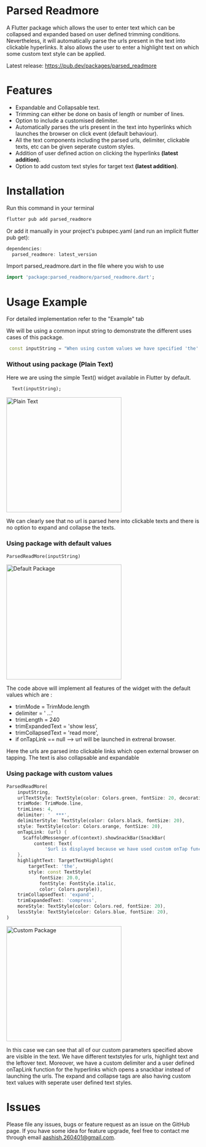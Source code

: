 <!-- 
This README describes the package. If you publish this package to pub.dev,
this README's contents appear on the landing page for your package.

For information about how to write a good package README, see the guide for
[writing package pages](https://dart.dev/guides/libraries/writing-package-pages). 

For general information about developing packages, see the Dart guide for
[creating packages](https://dart.dev/guides/libraries/create-library-packages)
and the Flutter guide for
[developing packages and plugins](https://flutter.dev/developing-packages). 
-->
# **Parsed Readmore**

A Flutter package which allows the user to enter text which can be collapsed and expanded based on user defined trimming conditions. Nevertheless, it will automatically parse the urls present in the text into clickable hyperlinks. It also allows the user to enter a highlight text on which some custom text style can be applied.

Latest release: https://pub.dev/packages/parsed_readmore

# Features

* Expandable and Collapsable text.
* Trimming can either be done on basis of length or number of lines.
* Option to include a customised delimiter.
* Automatically parses the urls present in the text into hyperlinks which launches the browser on click event (default behaviour).
* All the text components including the parsed urls, delimiter, clickable texts, etc can be given seperate custom styles.
* Addition of user defined action on clicking the hyperlinks **(latest addition)**.
* Option to add custom text styles for target text **(latest addition)**.

# Installation

Run this command in your terminal
```dart
flutter pub add parsed_readmore
```
Or add it manually in your project's pubspec.yaml (and run an implicit flutter pub get):
```dart
dependencies:
  parsed_readmore: latest_version
```

Import parsed_readmore.dart in the file where you wish to use
```dart
import 'package:parsed_readmore/parsed_readmore.dart';
```

# Usage Example
 For detailed implementation refer to the "Example" tab

 We will be using a common input string to demonstrate the different uses cases of this package.
 ```dart
  const inputString = "When using custom values we have specified 'the' to be our target text for highlighting  with purple italic font.\n We know that the website https://google.com is a very useful website. (rti..notNow should not be parsed) But Instagram.com is more fun to use. We should not forget the contribution of wikipedia.com played in the growth of web. If you like this package do consider liking it so that it could be useful to more developers like you. Thank you for your time";
 ```


### Without using package (Plain Text)

Here we are using the simple Text() widget available in Flutter by default.
```dart
  Text(inputString);
```
<img src="https://firebasestorage.googleapis.com/v0/b/tictactoe-b60c3.appspot.com/o/without.gif?alt=media&token=fa9831a9-c4e4-4e72-9271-cae4e0c24444&_gl=1*1adugm3*_ga*MTI2ODIxNDA3MS4xNjk2MzU4MDY5*_ga_CW55HF8NVT*MTY5Nzk2Nzg3NS4zNC4xLjE2OTc5Njg2NzUuNjAuMC4w" alt="Plain Text" width="300" height="auto">

We can clearly see that no url is parsed here into clickable texts and there is no option to expand and collapse the texts.


### Using package with default values

```dart
ParsedReadMore(inputString)
```
<img src="https://firebasestorage.googleapis.com/v0/b/tictactoe-b60c3.appspot.com/o/default.gif?alt=media&token=0571009a-b1e0-44ff-b436-8b44c1256eec&_gl=1*pbw5w9*_ga*MTI2ODIxNDA3MS4xNjk2MzU4MDY5*_ga_CW55HF8NVT*MTY5Nzk2Nzg3NS4zNC4xLjE2OTc5Njg2NTIuMjEuMC4w" alt="Default Package" width="300" height="auto">

The code above will implement all features of the widget with the default values which are :
* trimMode = TrimMode.length
* delimiter = ' ...'
* trimLength = 240
* trimExpandedText = 'show less',
* trimCollapsedText = 'read more',
* if onTapLink == null --> url will be launched in extrenal browser.

Here the urls are parsed into clickable links which open external browser on tapping. The text is also collapsable and expandable


### Using package with custom values

  
```dart
ParsedReadMore(
    inputString,
    urlTextStyle: TextStyle(color: Colors.green, fontSize: 20, decoration: TextDecoration.underline),
    trimMode: TrimMode.line,
    trimLines: 4,
    delimiter: '  ***',
    delimiterStyle: TextStyle(color: Colors.black, fontSize: 20),
    style: TextStyle(color: Colors.orange, fontSize: 20),
    onTapLink: (url) {
      ScaffoldMessenger.of(context).showSnackBar(SnackBar(
          content: Text(
              '$url is displayed because we have used custom onTap function for hyperlinks')));
    },
    highlightText: TargetTextHighlight(
        targetText: 'the',
        style: const TextStyle(
            fontSize: 20.0,
            fontStyle: FontStyle.italic,
            color: Colors.purple)),
    trimCollapsedText: 'expand',
    trimExpandedText: 'compress',
    moreStyle: TextStyle(color: Colors.red, fontSize: 20),
    lessStyle: TextStyle(color: Colors.blue, fontSize: 20),
)
```
<img src="https://firebasestorage.googleapis.com/v0/b/tictactoe-b60c3.appspot.com/o/custom.gif?alt=media&token=e32867c5-596b-4b0a-abf5-4c1c26f49fe9&_gl=1*nc4juk*_ga*MTI2ODIxNDA3MS4xNjk2MzU4MDY5*_ga_CW55HF8NVT*MTY5Nzk2Nzg3NS4zNC4xLjE2OTc5Njg2MTMuNjAuMC4w" alt="Custom Package" width="300" height="auto">

In this case we can see that all of our custom parameters specified above are visible in the text. We have different textstyles for urls, highlight text and the leftover text. Moreover, we have a custom delimiter and a user defined onTapLink function for the hyperlinks which opens a snackbar instead of launching the urls. The expand and collapse tags are also having custom text values with seperate user defined text styles.

# Issues

Please file any issues, bugs or feature request as an issue on the GitHub page. If you have some idea for feature upgrade, feel free to contact me through email [aashish.260401@gmail.com](mailto:aashish.260401@gmail.com).

